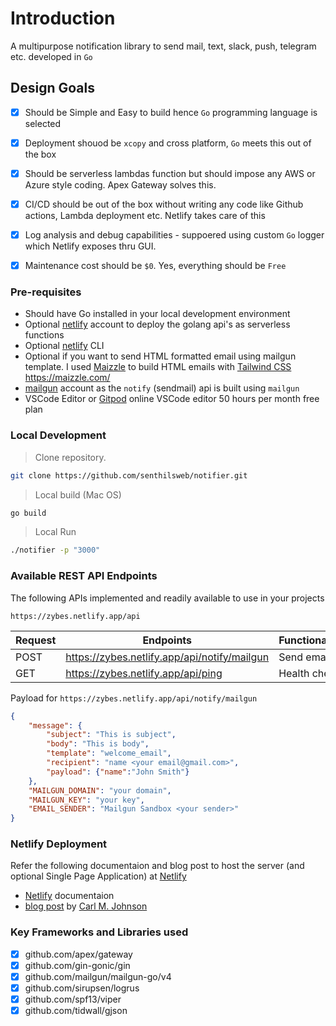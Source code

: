 
# Introduction

A multipurpose notification library to send mail, text, slack, push, telegram etc. developed in `Go`

## Design Goals

- [x] Should be Simple and Easy to build hence `Go` programming language is selected
- [x] Deployment shouod be `xcopy` and cross platform, `Go` meets this out of the box
- [x] Should be serverless lambdas function but should impose any AWS or Azure style coding. Apex Gateway solves this.
- [x] CI/CD should be out of the box without writing any code like Github actions, Lambda deployment etc. Netlify takes care of this
- [x] Log analysis and debug capabilities - suppoered using custom `Go` logger which Netlify exposes thru GUI.
- [x] Maintenance cost should be `$0`. Yes, everything should be `Free`


### Pre-requisites
* Should have Go installed in your local development environment
* Optional [netlify](https://app.netlify.com/) account to deploy the golang api's as serverless functions
* Optional [netlify](https://app.netlify.com/) CLI
* Optional if you want to send HTML formatted email using mailgun template. I used [Maizzle](https://maizzle.com/) to build HTML emails with
[Tailwind CSS](https://tailwindcss.com/)
https://maizzle.com/
* [mailgun](https://app.mailgun.com/) account as the `notify` (sendmail) api is built using `mailgun`
* VSCode Editor or [Gitpod](https://gitpod.io/) online VSCode editor 50 hours per month free plan

### Local Development

> Clone repository.

```bash
git clone https://github.com/senthilsweb/notifier.git
```

> Local build (Mac OS)

```bash
go build
```

> Local Run

```bash
./notifier -p "3000"
```

###  Available REST API Endpoints

The following APIs implemented and readily available to use in your projects

`https://zybes.netlify.app/api`

Request |       Endpoints                                                |       Functionality
--------|----------------------------------------------------------------|--------------------------------
POST    |  https://zybes.netlify.app/api/notify/mailgun                  |   Send email  
GET     |  https://zybes.netlify.app/api/ping                            |   Health check


Payload for `https://zybes.netlify.app/api/notify/mailgun`

```Json
{
    "message": {
        "subject": "This is subject",
        "body": "This is body",
        "template": "welcome_email",
        "recipient": "name <your email@gmail.com>",
        "payload": {"name":"John Smith"}
    },
    "MAILGUN_DOMAIN": "your domain",
    "MAILGUN_KEY": "your key",
    "EMAIL_SENDER": "Mailgun Sandbox <your sender>"
}
```

### Netlify Deployment

Refer the following documentaion and blog post to host the server (and optional Single Page Application) at [Netlify](https://docs.netlify.com/)

* [Netlify](https://docs.netlify.com/) documentaion 
* [blog post](https://blog.carlmjohnson.net/post/2020/how-to-host-golang-on-netlify-for-free/) by [Carl M. Johnson](https://carlmjohnson.net/)

### Key Frameworks and Libraries used

- [x] github.com/apex/gateway
- [x] github.com/gin-gonic/gin
- [x] github.com/mailgun/mailgun-go/v4
- [x] github.com/sirupsen/logrus
- [x] github.com/spf13/viper
- [x] github.com/tidwall/gjson
